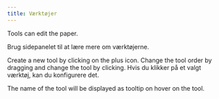 ```yaml
---
title: Værktøjer
---
```


Tools can edit the paper.

Brug sidepanelet til at lære mere om værktøjerne.

Create a new tool by clicking on the plus icon. Change the tool order by dragging and change the tool by clicking.
Hvis du klikker på et valgt værktøj, kan du konfigurere det.

The name of the tool will be displayed as tooltip on hover on the tool.
